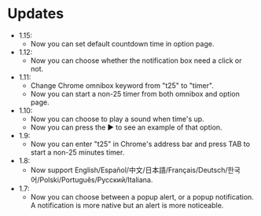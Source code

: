 # Updates
* 1.15:
    * Now you can set default countdown time in option page.
* 1.12:
    * Now you can choose whether the notification box need a click or not.
* 1.11:
    * Change Chrome omnibox keyword from "t25" to "timer".
    * Now you can start a non-25 timer from both omnibox and option page.
* 1.10:
    * Now you can choose to play a sound when time's up.
    * Now you can press the ▶ to see an example of that option.
* 1.9:
    * Now you can enter "t25" in Chrome's address bar and press TAB to start a non-25 minutes timer.
* 1.8:
    * Now support English/Español/中文/日本語/Français/Deutsch/한국어/Polski/Português/Русский/Italiana.
* 1.7:
    * Now you can choose between a popup alert, or a popup notification. A notification is more native but an alert is more noticeable.

